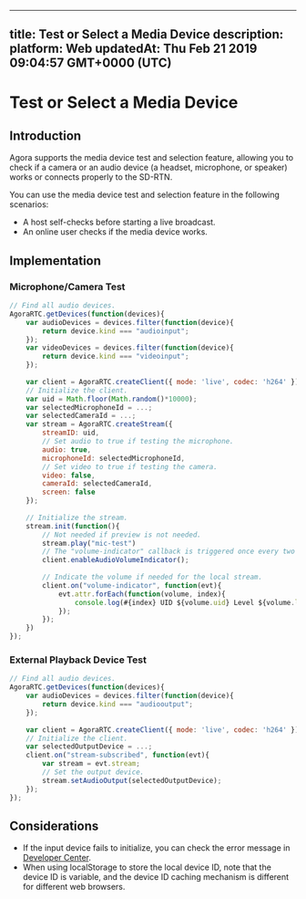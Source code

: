 
---
title: Test or Select a Media Device
description: 
platform: Web
updatedAt: Thu Feb 21 2019 09:04:57 GMT+0000 (UTC)
---
# Test or Select a Media Device
## Introduction

Agora supports the media device test and selection feature, allowing you to check if a camera or an audio device (a headset, microphone, or speaker) works or connects properly to the SD-RTN.

You can use the media device test and selection feature in the following scenarios:

- A host self-checks before starting a live broadcast.
- An online user checks if the media device works.

## Implementation

### Microphone/Camera Test

```javascript
// Find all audio devices.
AgoraRTC.getDevices(function(devices){
	var audioDevices = devices.filter(function(device){
		return device.kind === "audioinput";
	});
	var videoDevices = devices.filter(function(device){
		return device.kind === "videoinput";
	});
	
	var client = AgoraRTC.createClient({ mode: 'live', codec: 'h264' });
	// Initialize the client.
	var uid = Math.floor(Math.random()*10000);
	var selectedMicrophoneId = ...;
	var selectedCameraId = ...;
	var stream = AgoraRTC.createStream({
		streamID: uid,
		// Set audio to true if testing the microphone.
		audio: true,
		microphoneId: selectedMicrophoneId,
		// Set video to true if testing the camera.
		video: false,
		cameraId: selectedCameraId,
		screen: false
	});
	
	// Initialize the stream.
	stream.init(function(){
		// Not needed if preview is not needed.
		stream.play("mic-test")
		// The "volume-indicator" callback is triggered once every two seconds.
		client.enableAudioVolumeIndicator();
		
		// Indicate the volume if needed for the local stream.
		client.on("volume-indicator", function(evt){
			evt.attr.forEach(function(volume, index){
				console.log(#{index} UID ${volume.uid} Level ${volume.level});
			});
		});
	})
});
```

### External Playback Device Test

```javascript
// Find all audio devices.
AgoraRTC.getDevices(function(devices){
	var audioDevices = devices.filter(function(device){
		return device.kind === "audiooutput";
	});
	
	var client = AgoraRTC.createClient({ mode: 'live', codec: 'h264' });
	// Initialize the client.
	var selectedOutputDevice = ...;
	client.on("stream-subscribed", function(evt){
		var stream = evt.stream;
		// Set the output device.
		stream.setAudioOutput(selectedOutputDevice);
	});
});
```

## Considerations

- If the input device fails to initialize, you can check the error message in [Developer Center](https://docs.agora.io/en/Interactive%20Broadcast/API%20Reference/web/interfaces/agorartc.stream.html#init).
- When using localStorage to store the local device ID, note that the device ID is variable, and the device ID caching mechanism is different for different web browsers.
